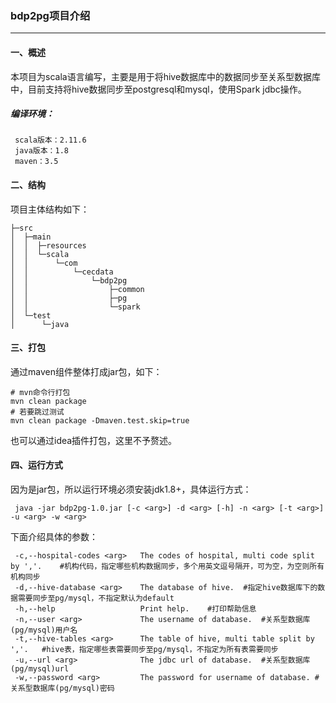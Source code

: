 ### bdp2pg项目介绍
---
#### 一、概述
本项目为scala语言编写，主要是用于将hive数据库中的数据同步至关系型数据库中，目前支持将hive数据同步至postgresql和mysql，使用Spark jdbc操作。
##### 编译环境：
```
 scala版本：2.11.6
 java版本：1.8
 maven：3.5
```

#### 二、结构
项目主体结构如下：
```
├─src
│  ├─main
│  │  ├─resources
│  │  └─scala
│  │      └─com
│  │          └─cecdata
│  │              └─bdp2pg
│  │                  ├─common
│  │                  ├─pg
│  │                  └─spark
│  └─test
│      └─java
```

#### 三、打包
通过maven组件整体打成jar包，如下：
```
# mvn命令行打包
mvn clean package
# 若要跳过测试
mvn clean package -Dmaven.test.skip=true
```
也可以通过idea插件打包，这里不予赘述。

#### 四、运行方式
因为是jar包，所以运行环境必须安装jdk1.8+，具体运行方式：
```
 java -jar bdp2pg-1.0.jar [-c <arg>] -d <arg> [-h] -n <arg> [-t <arg>] -u <arg> -w <arg>
```
下面介绍具体的参数：
```
 -c,--hospital-codes <arg>   The codes of hospital, multi code split by ','.    #机构代码，指定哪些机构数据同步，多个用英文逗号隔开，可为空，为空则所有机构同步
 -d,--hive-database <arg>    The database of hive.  #指定hive数据库下的数据需要同步至pg/mysql，不指定默认为default
 -h,--help                   Print help.    #打印帮助信息
 -n,--user <arg>             The username of database.  #关系型数据库(pg/mysql)用户名
 -t,--hive-tables <arg>      The table of hive, multi table split by ','.   #hive表，指定哪些表需要同步至pg/mysql，不指定为所有表需要同步
 -u,--url <arg>              The jdbc url of database.  #关系型数据库(pg/mysql)url
 -w,--password <arg>         The password for username of database. #关系型数据库(pg/mysql)密码
```

